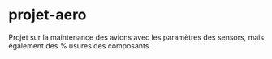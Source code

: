 # projet-aero

Projet sur la maintenance des avions avec les paramètres des sensors, mais également des % usures des composants.
